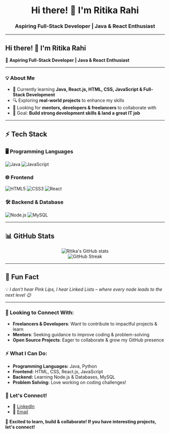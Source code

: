 <h1 align="center">Hi there! 👋 I'm Ritika Rahi</h1>
<h3 align="center">Aspiring Full-Stack Developer | Java & React Enthusiast</h3>

---

## Hi there! 👋 I'm Ritika Rahi  
🚀 **Aspiring Full-Stack Developer | Java & React Enthusiast**  

---

### 💡 About Me
- 🌱 Currently learning **Java, React.js, HTML, CSS, JavaScript & Full-Stack Development**
- 🔍 Exploring **real-world projects** to enhance my skills
- 💬 Looking for **mentors, developers & freelancers** to collaborate with
- 🎯 Goal: **Build strong development skills & land a great IT job**

---

## ⚡ **Tech Stack**
### 🖥️ **Programming Languages**
![Java](https://img.shields.io/badge/Java-%23ED8B00.svg?style=flat-square&logo=java&logoColor=white)
![JavaScript](https://img.shields.io/badge/JavaScript-%23F7DF1E.svg?style=flat-square&logo=javascript&logoColor=black)

### 🌐 **Frontend**
![HTML5](https://img.shields.io/badge/HTML5-%23E34F26.svg?style=flat-square&logo=html5&logoColor=white)
![CSS3](https://img.shields.io/badge/CSS3-%231572B6.svg?style=flat-square&logo=css3&logoColor=white)
![React](https://img.shields.io/badge/React-%2361DAFB.svg?style=flat-square&logo=react&logoColor=black)

### 🛠️ **Backend & Database**
![Node.js](https://img.shields.io/badge/Node.js-%23339933.svg?style=flat-square&logo=node.js&logoColor=white)
![MySQL](https://img.shields.io/badge/MySQL-%234479A1.svg?style=flat-square&logo=mysql&logoColor=white)

---

## 📊 **GitHub Stats**
<p align="center">
  <img src="https://github-readme-stats.vercel.app/api?username=Ritikaverse&show_icons=true&theme=tokyonight" alt="Ritika's GitHub stats" />
  <br>
  <img src="https://github-readme-streak-stats.herokuapp.com/?user=Ritikaverse&theme=tokyonight" alt="GitHub Streak" />
</p>

---

## 📌 **Fun Fact**
💡 *I don’t hear Pink Lips, I hear Linked Lists – where every node leads to the next level 😉*

---

### 👥 Looking to Connect With:
- **Freelancers & Developers**: Want to contribute to impactful projects & learn
- **Mentors**: Seeking guidance to improve coding & problem-solving
- **Open Source Projects**: Eager to collaborate & grow my GitHub presence

### ⚡ What I Can Do:
- **Programming Languages:** Java, Python
- **Frontend:** HTML, CSS, React.js, JavaScript
- **Backend:** Learning Node.js & Databases, MySQL
- **Problem Solving:** Love working on coding challenges!

### 💋 Let's Connect!
- 🌟 [LinkedIn](https://www.linkedin.com/in/ritika-rahi-0a118b272)
- 📧 [Email](r.rit8008@gmail.com)

🚀 **Excited to learn, build & collaborate! If you have interesting projects, let's connect!**
